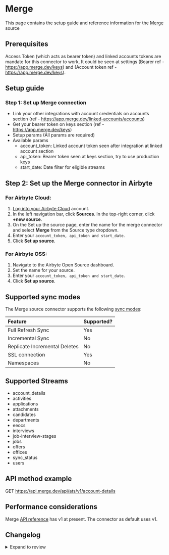 # Merge

This page contains the setup guide and reference information for the [Merge](https://docs.merge.dev/ats/overview/) source

## Prerequisites

Access Token (which acts as bearer token) and linked accounts tokens are mandate for this connector to work, It could be seen at settings (Bearer ref - https://app.merge.dev/keys) and (Account token ref - https://app.merge.dev/keys).

## Setup guide

### Step 1: Set up Merge connection

- Link your other integrations with account credentials on accounts section (ref - https://app.merge.dev/linked-accounts/accounts)
- Get your bearer token on keys section (ref - https://app.merge.dev/keys)
- Setup params (All params are required)
- Available params
  - account_token: Linked account token seen after integration at linked account section
  - api_token: Bearer token seen at keys section, try to use production keys
  - start_date: Date filter for eligible streams

## Step 2: Set up the Merge connector in Airbyte

### For Airbyte Cloud:

1. [Log into your Airbyte Cloud](https://cloud.airbyte.io/workspaces) account.
2. In the left navigation bar, click **Sources**. In the top-right corner, click **+new source**.
3. On the Set up the source page, enter the name for the merge connector and select **Merge** from the Source type dropdown.
4. Enter your `account_token, api_token and start_date`.
5. Click **Set up source**.

### For Airbyte OSS:

1. Navigate to the Airbyte Open Source dashboard.
2. Set the name for your source.
3. Enter your `account_token, api_token and start_date`.
4. Click **Set up source**.

## Supported sync modes

The Merge source connector supports the following [sync modes](https://docs.airbyte.com/cloud/core-concepts#connection-sync-modes):

| Feature                       | Supported? |
| :---------------------------- | :--------- |
| Full Refresh Sync             | Yes        |
| Incremental Sync              | No         |
| Replicate Incremental Deletes | No         |
| SSL connection                | Yes        |
| Namespaces                    | No         |

## Supported Streams

- account_details
- activities
- applications
- attachments
- candidates
- departments
- eeocs
- interviews
- job-interview-stages
- jobs
- offers
- offices
- sync_status
- users

## API method example

GET https://api.merge.dev/api/ats/v1/account-details

## Performance considerations

Merge [API reference](https://api.merge.dev/api/ats/v1/) has v1 at present. The connector as default uses v1.

## Changelog

<details>
  <summary>Expand to review</summary>

| Version | Date       | Pull Request                                       | Subject        |
| :------ | :--------- | :------------------------------------------------- | :------------- |
| 0.2.25 | 2025-10-29 | [61057](https://github.com/airbytehq/airbyte/pull/61057) | Update dependencies |
| 0.2.24 | 2025-05-24 | [60605](https://github.com/airbytehq/airbyte/pull/60605) | Update dependencies |
| 0.2.23 | 2025-05-10 | [59794](https://github.com/airbytehq/airbyte/pull/59794) | Update dependencies |
| 0.2.22 | 2025-05-03 | [59229](https://github.com/airbytehq/airbyte/pull/59229) | Update dependencies |
| 0.2.21 | 2025-04-26 | [58819](https://github.com/airbytehq/airbyte/pull/58819) | Update dependencies |
| 0.2.20 | 2025-04-19 | [58225](https://github.com/airbytehq/airbyte/pull/58225) | Update dependencies |
| 0.2.19 | 2025-04-12 | [57679](https://github.com/airbytehq/airbyte/pull/57679) | Update dependencies |
| 0.2.18 | 2025-04-05 | [57085](https://github.com/airbytehq/airbyte/pull/57085) | Update dependencies |
| 0.2.17 | 2025-03-29 | [56706](https://github.com/airbytehq/airbyte/pull/56706) | Update dependencies |
| 0.2.16 | 2025-03-22 | [56049](https://github.com/airbytehq/airbyte/pull/56049) | Update dependencies |
| 0.2.15 | 2025-03-08 | [55468](https://github.com/airbytehq/airbyte/pull/55468) | Update dependencies |
| 0.2.14 | 2025-03-01 | [54825](https://github.com/airbytehq/airbyte/pull/54825) | Update dependencies |
| 0.2.13 | 2025-02-22 | [54301](https://github.com/airbytehq/airbyte/pull/54301) | Update dependencies |
| 0.2.12 | 2025-02-15 | [53802](https://github.com/airbytehq/airbyte/pull/53802) | Update dependencies |
| 0.2.11 | 2025-02-08 | [53274](https://github.com/airbytehq/airbyte/pull/53274) | Update dependencies |
| 0.2.10 | 2025-02-01 | [52715](https://github.com/airbytehq/airbyte/pull/52715) | Update dependencies |
| 0.2.9 | 2025-01-25 | [52234](https://github.com/airbytehq/airbyte/pull/52234) | Update dependencies |
| 0.2.8 | 2025-01-18 | [51822](https://github.com/airbytehq/airbyte/pull/51822) | Update dependencies |
| 0.2.7 | 2025-01-11 | [51221](https://github.com/airbytehq/airbyte/pull/51221) | Update dependencies |
| 0.2.6 | 2024-12-28 | [50627](https://github.com/airbytehq/airbyte/pull/50627) | Update dependencies |
| 0.2.5 | 2024-12-21 | [50092](https://github.com/airbytehq/airbyte/pull/50092) | Update dependencies |
| 0.2.4 | 2024-12-14 | [49652](https://github.com/airbytehq/airbyte/pull/49652) | Update dependencies |
| 0.2.3 | 2024-12-12 | [49222](https://github.com/airbytehq/airbyte/pull/49222) | Update dependencies |
| 0.2.2 | 2024-12-11 | [47906](https://github.com/airbytehq/airbyte/pull/47906) | Starting with this version, the Docker image is now rootless. Please note that this and future versions will not be compatible with Airbyte versions earlier than 0.64 |
| 0.2.1 | 2024-10-28 | [47593](https://github.com/airbytehq/airbyte/pull/47593) | Update dependencies |
| 0.2.0 | 2024-08-26 | [44768](https://github.com/airbytehq/airbyte/pull/44768) | Refactor connector to manifest-only format |
| 0.1.15 | 2024-08-24 | [44665](https://github.com/airbytehq/airbyte/pull/44665) | Update dependencies |
| 0.1.14 | 2024-08-17 | [44297](https://github.com/airbytehq/airbyte/pull/44297) | Update dependencies |
| 0.1.13 | 2024-08-12 | [43778](https://github.com/airbytehq/airbyte/pull/43778) | Update dependencies |
| 0.1.12 | 2024-08-10 | [43661](https://github.com/airbytehq/airbyte/pull/43661) | Update dependencies |
| 0.1.11 | 2024-08-03 | [43074](https://github.com/airbytehq/airbyte/pull/43074) | Update dependencies |
| 0.1.10 | 2024-07-27 | [42645](https://github.com/airbytehq/airbyte/pull/42645) | Update dependencies |
| 0.1.9 | 2024-07-20 | [42313](https://github.com/airbytehq/airbyte/pull/42313) | Update dependencies |
| 0.1.8 | 2024-07-13 | [41862](https://github.com/airbytehq/airbyte/pull/41862) | Update dependencies |
| 0.1.7 | 2024-07-10 | [41572](https://github.com/airbytehq/airbyte/pull/41572) | Update dependencies |
| 0.1.6 | 2024-07-09 | [41246](https://github.com/airbytehq/airbyte/pull/41246) | Update dependencies |
| 0.1.5 | 2024-07-06 | [40932](https://github.com/airbytehq/airbyte/pull/40932) | Update dependencies |
| 0.1.4 | 2024-06-25 | [40272](https://github.com/airbytehq/airbyte/pull/40272) | Update dependencies |
| 0.1.3 | 2024-06-22 | [40163](https://github.com/airbytehq/airbyte/pull/40163) | Update dependencies |
| 0.1.2 | 2024-06-06 | [39238](https://github.com/airbytehq/airbyte/pull/39238) | [autopull] Upgrade base image to v1.2.2 |
| 0.1.1 | 2024-05-20 | [38445](https://github.com/airbytehq/airbyte/pull/38445) | [autopull] base image + poetry + up_to_date |
| 0.1.0   | 2023-04-18 | [Init](https://github.com/airbytehq/airbyte/pull/) | Initial commit |

</details>
